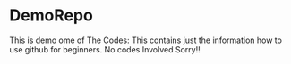 # DemoRepo
This is demo
ome of The Codes:
This contains just the information how to use github for beginners.
No codes Involved Sorry!!
